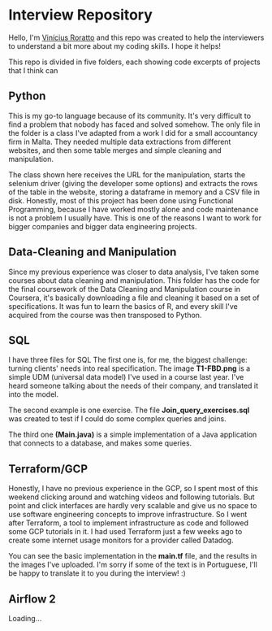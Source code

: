  # Interview Repository

Hello, I'm [Vinícius Roratto](https://www.linkedin.com/in/viniciusroratto/) and this repo was created to help the interviewers to understand a bit more about my coding skills. I hope it helps!

This repo is divided in five folders, each showing code excerpts of projects that I think can

## Python
This is my go-to language because of its community. It's very difficult to find a problem that nobody has faced and solved somehow.
The only file in the folder is a class I've adapted from a work I did for a small accountancy firm in Malta. They needed multiple data extractions from different websites, and then some table merges and simple cleaning and manipulation.

  The class shown here receives the URL for the manipulation, starts the selenium driver (giving the developer some options) and extracts the rows of the table in the website, storing a dataframe in memory and a CSV file in disk. Honestly, most of this project has been done using Functional Programming, because I have worked mostly alone and code maintenance is not a problem I usually have. This is one of the reasons I want to work for bigger companies and bigger data engineering projects.


## Data-Cleaning and Manipulation
  Since my previous experience was closer to data analysis, I've taken some courses about data cleaning and manipulation. This folder has the code for the final coursework of the Data Cleaning and Manipulation course in Coursera, it's basically downloading a file and cleaning it based on a set of specifications. It was fun to learn the basics of R,  and every skill I've acquired from the course was then transposed to Python.

## SQL
  I have three files for SQL
  The first one is, for me, the biggest challenge: turning clients' needs into real specification. The image **T1-FBD.png** is a simple UDM (universal data model) I've used in a course last year. I've heard someone talking about the needs of their company, and translated it into the model.
 
  The second example is one exercise. The file **Join_query_exercises.sql** was created to test if I could do some complex queries and joins.
 
  The third one **(Main.java)** is a simple implementation of a Java application that connects to a database, and makes some queries.

## Terraform/GCP
  Honestly, I have no previous experience in the GCP, so I spent most of this weekend clicking around and watching videos and following tutorials. But point and click interfaces are hardly very scalable and give us no space to use software engineering concepts to improve infrastructure. So I went after Terraform, a tool to implement infrastructure as code and followed some GCP tutorials in it. I had used Terraform just a few weeks ago to create some internet usage monitors for a provider called Datadog.
 
   You can see the basic implementation in the **main.tf** file, and the results in the images I've uploaded. I'm sorry if some of the text is in Portuguese, I'll be happy to translate it to you during the interview! :)
 
 
## Airflow 2
  Loading...
